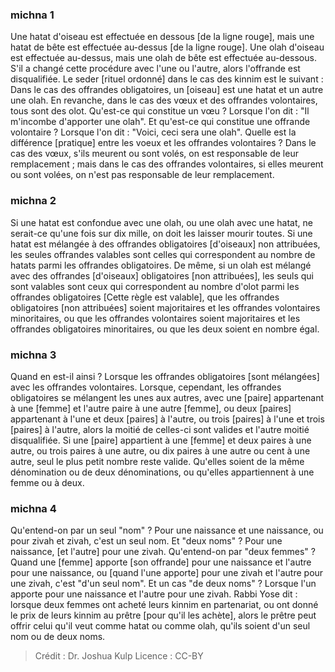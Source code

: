 
### michna 1
Une hatat d'oiseau est effectuée en dessous [de la ligne rouge], mais une hatat de bête est effectuée au-dessus [de la ligne rouge]. Une olah d'oiseau est effectuée au-dessus, mais une olah de bête est effectuée au-dessous. S'il a changé cette procédure avec l'une ou l'autre, alors l'offrande est disqualifiée. Le seder [rituel ordonné] dans le cas des kinnim est le suivant : Dans le cas des offrandes obligatoires, un [oiseau] est une hatat et un autre une olah. En revanche, dans le cas des vœux et des offrandes volontaires, tous sont des olot. Qu'est-ce qui constitue un vœu ? Lorsque l'on dit : "Il m'incombe d'apporter une olah". Et qu'est-ce qui constitue une offrande volontaire ? Lorsque l'on dit : "Voici, ceci sera une olah". Quelle est la différence [pratique] entre les voeux et les offrandes volontaires ? Dans le cas des vœux, s'ils meurent ou sont volés, on est responsable de leur remplacement ; mais dans le cas des offrandes volontaires, si elles meurent ou sont volées, on n'est pas responsable de leur remplacement.

### michna 2
Si une hatat est confondue avec une olah, ou une olah avec une hatat, ne serait-ce qu'une fois sur dix mille, on doit les laisser mourir toutes. Si une hatat est mélangée à des offrandes obligatoires [d'oiseaux] non attribuées, les seules offrandes valables sont celles qui correspondent au nombre de hatats parmi les offrandes obligatoires. De même, si un olah est mélangé avec des offrandes [d'oiseaux] obligatoires [non attribuées], les seuls qui sont valables sont ceux qui correspondent au nombre d'olot parmi les offrandes obligatoires [Cette règle est valable], que les offrandes obligatoires [non attribuées] soient majoritaires et les offrandes volontaires minoritaires, ou que les offrandes volontaires soient majoritaires et les offrandes obligatoires minoritaires, ou que les deux soient en nombre égal.

### michna 3
Quand en est-il ainsi ?  Lorsque les offrandes obligatoires [sont mélangées] avec les offrandes volontaires. Lorsque, cependant, les offrandes obligatoires se mélangent les unes aux autres, avec une [paire] appartenant à une [femme] et l'autre paire à une autre [femme], ou deux [paires] appartenant à l'une et deux [paires] à l'autre, ou trois [paires] à l'une et trois [paires] à l'autre, alors la moitié de celles-ci sont valides et l'autre moitié disqualifiée. Si une [paire] appartient à une [femme] et deux paires à une autre, ou trois paires à une autre, ou dix paires à une autre ou cent à une autre, seul le plus petit nombre reste valide. Qu'elles soient de la même dénomination ou de deux dénominations, ou qu'elles appartiennent à une femme ou à deux.

### michna 4
Qu'entend-on par un seul "nom" ? Pour une naissance et une naissance, ou pour zivah et zivah, c'est un seul nom. Et "deux noms" ? Pour une naissance, [et l'autre] pour une zivah. Qu'entend-on par "deux femmes" ? Quand une [femme] apporte [son offrande] pour une naissance et l'autre pour une naissance, ou [quand l'une apporte] pour une zivah et l'autre pour une zivah, c'est "d'un seul nom". Et un cas "de deux noms" ? Lorsque l'un apporte pour une naissance et l'autre pour une zivah. Rabbi Yose dit : lorsque deux femmes ont acheté leurs kinnim en partenariat, ou ont donné le prix de leurs kinnim au prêtre [pour qu'il les achète], alors le prêtre peut offrir celui qu'il veut comme hatat ou comme olah, qu'ils soient d'un seul nom ou de deux noms.

>Crédit : Dr. Joshua Kulp
>Licence : CC-BY